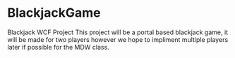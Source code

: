 # BlackjackGame
Blackjack WCF Project
This project will be a portal based blackjack game, it will be made for two players however we hope to 
impliment multiple players later if possible for the MDW class.
